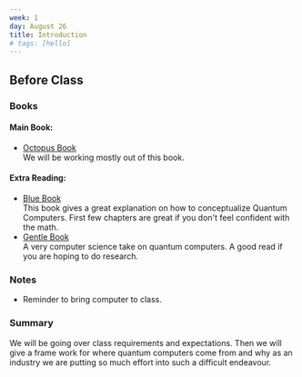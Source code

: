 ```yaml
---
week: 1
day: August 26 
title: Introduction
# tags: [hello]
---
```



## Before Class

### Books
#### Main Book: 
- [Octopus Book](https://www.amazon.com/Programming-Quantum-Computers-Essential-Algorithms/dp/1492039683)   
    We will be working mostly out of this book.

#### Extra Reading:
- [Blue Book](https://www.amazon.com/Quantum-Computing-Computer-Scientists-Yanofsky/dp/0521879965)    
    This book gives a great explanation on how to conceptualize Quantum Computers. First few chapters are great if you don't feel confident with the math.
- [Gentle Book](http://mmrc.amss.cas.cn/tlb/201702/W020170224608150244118.pdf)    
    A very computer science take on quantum computers. A good read if you are hoping to do research.

### Notes
- Reminder to bring computer to class.

### Summary
We will be going over class requirements and expectations. Then we will give a frame work for where quantum computers come from and why as an industry we are putting so much effort into such a difficult endeavour. 
